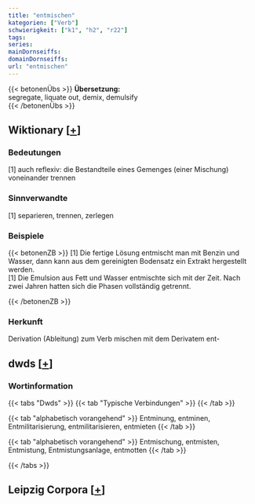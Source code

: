 ```yaml
---
title: "entmischen"
kategorien: ["Verb"]
schwierigkeit: ["k1", "h2", "r22"]
tags:
series:
mainDornseiffs:
domainDornseiffs:
url: "entmischen"
---
```


{{< betonenÜbs >}}
**Übersetzung:**  
segregate, liquate out, demix, demulsify  
{{< /betonenÜbs >}}

## Wiktionary [[+](https://de.wiktionary.org/wiki/entmischen)]

### Bedeutungen
[1] auch reflexiv: die Bestandteile eines Gemenges (einer Mischung) voneinander trennen  

### Sinnverwandte
[1] separieren, trennen, zerlegen  

### Beispiele
{{< betonenZB >}}
[1] Die fertige Lösung entmischt man mit Benzin und Wasser, dann kann aus dem gereinigten Bodensatz ein Extrakt hergestellt werden.  
[1] Die Emulsion aus Fett und Wasser entmischte sich mit der Zeit. Nach zwei Jahren hatten sich die Phasen vollständig getrennt.  

{{< /betonenZB >}}
### Herkunft
Derivation (Ableitung) zum Verb mischen mit dem Derivatem ent-  



## dwds [[+](https://www.dwds.de/wb/entmischen)]

### Wortinformation
{{< tabs "Dwds" >}}
{{< tab "Typische Verbindungen" >}}
{{< /tab >}}

{{< tab "alphabetisch vorangehend" >}}
Entminung, entminen, Entmilitarisierung, entmilitarisieren, entmieten
{{< /tab >}}

{{< tab "alphabetisch vorangehend" >}}
Entmischung, entmisten, Entmistung, Entmistungsanlage, entmotten
{{< /tab >}}

{{< /tabs >}}

## Leipzig Corpora [[+](https://corpora.uni-leipzig.de/en/res?word=entmischen&corpusId=deu_newscrawl-public_2018)]

